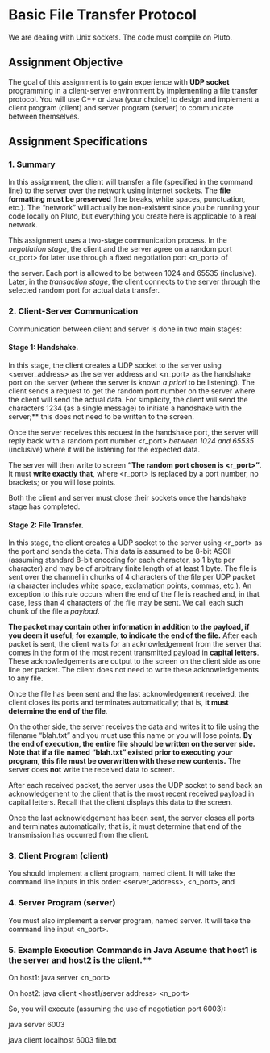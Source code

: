 # Basic File Transfer Protocol

We are dealing with Unix sockets. The code must compile on Pluto. 

## **Assignment Objective**

The goal of this assignment is to gain experience with **UDP socket** programming in a client-server environment by implementing a file transfer protocol. You will use C++ or Java (your choice)  to  design  and  implement  a  client  program  (client)  and  server  program  (server)  to communicate between themselves. 

##  **Assignment Specifications** 
### 1. **Summary** 

In this assignment, the client will transfer a file <filename> (specified in the command line) to the server over the network using internet sockets. The **file formatting must be preserved** (line breaks, white spaces, punctuation, etc.). The “network” will actually be non-existent since you be running your code locally on Pluto, but everything you create here is applicable to a real network. 

This assignment uses a two-stage communication process. In the *negotiation stage*, the client and the server agree on a random port <r\_port> for later use through a fixed negotiation port <n\_port> of 

the server. Each port is allowed to be between 1024 and 65535 (inclusive). Later, in the *transaction stage*, the client connects to the server through the selected random port for actual data transfer. 

### 2. **Client-Server Communication**  

Communication between client and server is done in two main stages:

####  Stage  1: Handshake.  
  In  this  stage,  the  client  creates  a  UDP  socket  to  the  server  using <server\_address> as the server address and <n\_port> as the handshake port on the server (where the server is known *a priori* to be listening). The client sends a request to get the random port number on the server where the client will send the actual data. For simplicity, the client will send the characters 1234 (as a single message) to initiate a handshake with the server;** this does not need to be written to the screen. 

Once the server receives this request in the handshake port, the server will reply back with a random port  number  <r\_port>  *between  1024  and  65535*  (inclusive)  where  it  will  be  listening  for  the expected data.  

The server will then write to screen **“The random port chosen is <r\_port>”**. It must **write exactly that**, where <r\_port> is replaced by a port number, no brackets; or you will lose points.  

Both the client and server must close their sockets once the handshake stage has completed.  

####  Stage 2: File Transfer.
  In this stage, the client creates a UDP socket to the server using <r\_port> as the port and sends the data. This data is assumed to be 8-bit ASCII (assuming standard 8-bit encoding for each character, so 1 byte per character) and may be of arbitrary finite length of at least 1 byte. The file is sent over the channel in chunks of 4 characters of the file per UDP packet (a character includes white space, exclamation points, commas, etc.).  An exception to this rule occurs when the end of the file is reached and, in that case, less than 4 characters of the file may be sent. We call each such chunk of the file a *payload*. 

**The packet may contain other information in addition to the payload, if you deem it useful; for example,  to  indicate  the  end  of  the  file.**  After  each  packet  is  sent,  the  client  waits  for  an acknowledgement from the server that comes in the form of the most recent transmitted payload in **capital letters**. These acknowledgements are output to the screen on the client side as one line per packet. The client does not need to write these acknowledgements to any file. 

Once the file has been sent and the last acknowledgement received, the client closes its ports and terminates automatically; that is, **it must determine the end of the file**. 

On the other side, the server receives the data and writes it to file using the filename “blah.txt” and you must use this name or you will lose points.  **By the end of execution, the entire file should be written on the server side. Note that if a file named “**blah.txt**” existed prior to executing your program, this file must be overwritten with these new contents.**  The server does **not** write the received data to screen. 

After each received packet, the server uses the UDP socket to send back an acknowledgement to the client that is the most recent received payload in capital letters. Recall that the client displays this data to the screen. 

Once the last acknowledgement has been sent, the server closes all ports and terminates automatically; that is, it must determine that end of the transmission has occurred from the client.  

###  3. **Client Program (**client**)** 

You should implement a client program, named client. It will take the command line inputs in this order: <server\_address>, <n\_port>, and <filename> 

###  4. **Server Program (server)** 

You must also implement a server program, named server.  It will take the command line input <n\_port>.   

###  5. **Example Execution Commands in Java** Assume that host1 is the server and host2 is the client.** 

On host1: java server <n\_port>

On host2: java client <host1/server address> <n\_port> <filename>

So, you will execute (assuming the use of negotiation port 6003): 

java server 6003

java client localhost 6003 file.txt
